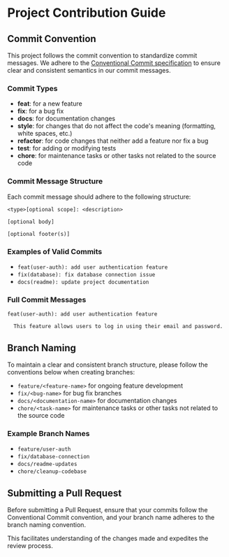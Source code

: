 # Project Contribution Guide

## Commit Convention

This project follows the commit convention to standardize commit messages. We adhere to
the [Conventional Commit specification](https://www.conventionalcommits.org) to ensure clear and consistent semantics in
our commit messages.

### Commit Types

- **feat**: for a new feature
- **fix**: for a bug fix
- **docs**: for documentation changes
- **style**: for changes that do not affect the code's meaning (formatting, white spaces, etc.)
- **refactor**: for code changes that neither add a feature nor fix a bug
- **test**: for adding or modifying tests
- **chore**: for maintenance tasks or other tasks not related to the source code

### Commit Message Structure

Each commit message should adhere to the following structure:

```
<type>[optional scope]: <description>

[optional body]

[optional footer(s)]
```

### Examples of Valid Commits

- `feat(user-auth): add user authentication feature`
- `fix(database): fix database connection issue`
- `docs(readme): update project documentation`

### Full Commit Messages

```
feat(user-auth): add user authentication feature

  This feature allows users to log in using their email and password.

```

## Branch Naming

To maintain a clear and consistent branch structure, please follow the conventions below when creating branches:

- `feature/<feature-name>` for ongoing feature development
- `fix/<bug-name>` for bug fix branches
- `docs/<documentation-name>` for documentation changes
- `chore/<task-name>` for maintenance tasks or other tasks not related to the source code

### Example Branch Names

- `feature/user-auth`
- `fix/database-connection`
- `docs/readme-updates`
- `chore/cleanup-codebase`

## Submitting a Pull Request

Before submitting a Pull Request, ensure that your commits follow the Conventional Commit convention, and your branch
name adheres to the branch naming convention.

This facilitates understanding of the changes made and expedites the review process.
